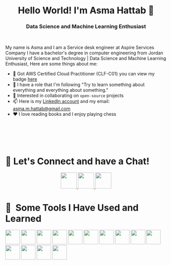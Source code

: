 <h1 align="center">Hello World! I'm Asma Hattab 👋</h1>

<h3 align="center">Data Science and Machine Learning Enthusiast </h3>  
<br />

My name is Asma and I am a Service desk engineer at Aspire Services Company I have a bachelor's degree in computer engineering from Jordan University of Science and Technology | Data Science and Machine Learning Enthusiast, Here are some things about me:
* 🔭 Got AWS Certified Cloud Practitioner (CLF-C01) you can view my badge [here](https://www.credly.com/badges/0806a5a3-0f05-4e3f-99ac-ed32119946e0/linked_in?t=rs3dwp)
* 🌱 I have a role that I'm following "Try to learn something about everything and everything about something." 
* 🤝 Interested in collaborating on `open-source` projects
* 📫  Here is my [LinkedIn account](https://www.linkedin.com/in/asma-hattab/)  and my email: asma.m.hattab@gmail.com
* ❤️ I love reading books and I enjoy playing chess

<br />
<br />
<br />
<br />


<h1>
💬 Let's Connect and have a Chat!
</h1>

<p align="center">
<a href="https://www.kaggle.com/asmahattab">
  <img height="50" src="https://cdn3.iconfinder.com/data/icons/logos-and-brands-adobe/512/189_Kaggle-512.png"/>
</a>
<a href="https://www.linkedin.com/in/asma-hattab/">
  <img height="50" src="https://user-images.githubusercontent.com/46517096/166973395-19676cd8-f8ec-4abf-83ff-da8243505b82.png"/>
</a>
<a href="mailto:asma.m.hattab@gmail.com">
  <img height="50" src="https://techcommunity.microsoft.com/t5/image/serverpage/image-id/172206i70472167E79B9D0F/image-size/large?v=v2&px=999"/>
</a>

<h1> 🚀 &nbsp;Some Tools I Have Used and Learned</h1>
<p align="left">
<img src="https://cdn.jsdelivr.net/gh/devicons/devicon/icons/python/python-original.svg"  width="45" height="45"/>
<img src="https://cdn.jsdelivr.net/gh/devicons/devicon/icons/mysql/mysql-original-wordmark.svg" width="45" height="45"/>
<img src="https://cdn.jsdelivr.net/gh/devicons/devicon/icons/pandas/pandas-original-wordmark.svg" width="45" height="45"/>
<img src="https://cdn.jsdelivr.net/gh/devicons/devicon/icons/numpy/numpy-original.svg" width="45" height="45"/>
<img src="https://cdn.jsdelivr.net/gh/devicons/devicon/icons/opencv/opencv-original-wordmark.svg" width="45" height="45"/>
<img src="https://cdn.jsdelivr.net/gh/devicons/devicon/icons/docker/docker-original-wordmark.svg" width="45" height="45"/>
<img src="https://cdn.jsdelivr.net/gh/devicons/devicon/icons/linux/linux-original.svg" width="45" height="45"/>
<img src="https://cdn.jsdelivr.net/gh/devicons/devicon/icons/amazonwebservices/amazonwebservices-original-wordmark.svg"  width="45" height="45"/>
<img src="https://cdn.jsdelivr.net/gh/devicons/devicon/icons/confluence/confluence-original-wordmark.svg" width="45" height="45"/>        
<img src="https://cdn.jsdelivr.net/gh/devicons/devicon/icons/jira/jira-original-wordmark.svg"width="45" height="45" />
<img src="https://cdn.jsdelivr.net/gh/devicons/devicon/icons/matlab/matlab-original.svg"width="45" height="45" />
<img src="https://cdn.jsdelivr.net/gh/devicons/devicon/icons/ubuntu/ubuntu-plain-wordmark.svg" width="45" height="45"/>    
<img src="https://cdn.jsdelivr.net/gh/devicons/devicon/icons/slack/slack-original.svg" width="45" height="45"/>
<img src="https://cdn.jsdelivr.net/gh/devicons/devicon/icons/vscode/vscode-original.svg" width="45" height="45"/>
</p>

<br />
